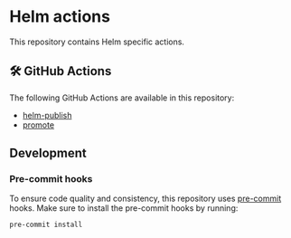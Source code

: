 # Helm actions

This repository contains Helm specific actions.

<!-- BEGIN ACTIONS -->

## 🛠️ GitHub Actions

The following GitHub Actions are available in this repository:

- [helm-publish](helm-publish/README.md)
- [promote](promote/README.md)

<!-- END ACTIONS -->

## Development

### Pre-commit hooks

To ensure code quality and consistency, this repository uses [pre-commit](https://pre-commit.com/) hooks. Make sure to
install the pre-commit hooks by running:

```bash
pre-commit install
```
